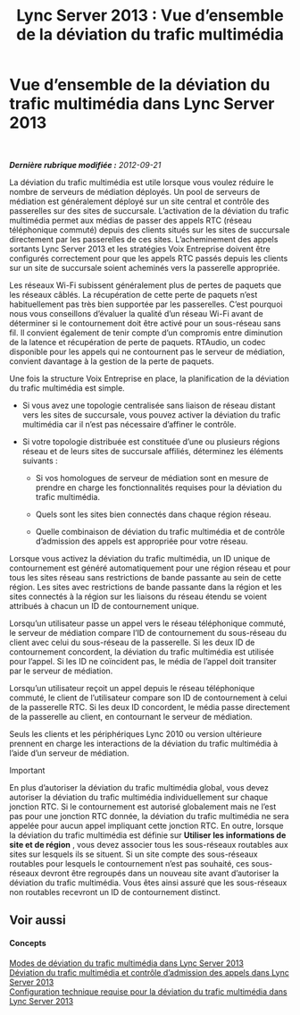 ﻿---
title: 'Lync Server 2013 : Vue d’ensemble de la déviation du trafic multimédia'
TOCTitle: Vue d’ensemble de la déviation du trafic multimédia
ms:assetid: 9ea090b3-f607-46f7-97dd-2510052524e5
ms:mtpsurl: https://technet.microsoft.com/fr-fr/library/Gg412740(v=OCS.15)
ms:contentKeyID: 49298338
ms.date: 05/20/2016
mtps_version: v=OCS.15
ms.translationtype: HT
---

# Vue d’ensemble de la déviation du trafic multimédia dans Lync Server 2013

 

_**Dernière rubrique modifiée :** 2012-09-21_

La déviation du trafic multimédia est utile lorsque vous voulez réduire le nombre de serveurs de médiation déployés. Un pool de serveurs de médiation est généralement déployé sur un site central et contrôle des passerelles sur des sites de succursale. L’activation de la déviation du trafic multimédia permet aux médias de passer des appels RTC (réseau téléphonique commuté) depuis des clients situés sur les sites de succursale directement par les passerelles de ces sites. L’acheminement des appels sortants Lync Server 2013 et les stratégies Voix Entreprise doivent être configurés correctement pour que les appels RTC passés depuis les clients sur un site de succursale soient acheminés vers la passerelle appropriée.

Les réseaux Wi-Fi subissent généralement plus de pertes de paquets que les réseaux câblés. La récupération de cette perte de paquets n’est habituellement pas très bien supportée par les passerelles. C’est pourquoi nous vous conseillons d’évaluer la qualité d’un réseau Wi-Fi avant de déterminer si le contournement doit être activé pour un sous-réseau sans fil. Il convient également de tenir compte d’un compromis entre diminution de la latence et récupération de perte de paquets. RTAudio, un codec disponible pour les appels qui ne contournent pas le serveur de médiation, convient davantage à la gestion de la perte de paquets.

Une fois la structure Voix Entreprise en place, la planification de la déviation du trafic multimédia est simple.

  - Si vous avez une topologie centralisée sans liaison de réseau distant vers les sites de succursale, vous pouvez activer la déviation du trafic multimédia car il n’est pas nécessaire d’affiner le contrôle.

  - Si votre topologie distribuée est constituée d’une ou plusieurs régions réseau et de leurs sites de succursale affiliés, déterminez les éléments suivants :
    
      - Si vos homologues de serveur de médiation sont en mesure de prendre en charge les fonctionnalités requises pour la déviation du trafic multimédia.
    
      - Quels sont les sites bien connectés dans chaque région réseau.
    
      - Quelle combinaison de déviation du trafic multimédia et de contrôle d’admission des appels est appropriée pour votre réseau.

Lorsque vous activez la déviation du trafic multimédia, un ID unique de contournement est généré automatiquement pour une région réseau et pour tous les sites réseau sans restrictions de bande passante au sein de cette région. Les sites avec restrictions de bande passante dans la région et les sites connectés à la région sur les liaisons du réseau étendu se voient attribués à chacun un ID de contournement unique.

Lorsqu’un utilisateur passe un appel vers le réseau téléphonique commuté, le serveur de médiation compare l’ID de contournement du sous-réseau du client avec celui du sous-réseau de la passerelle. Si les deux ID de contournement concordent, la déviation du trafic multimédia est utilisée pour l’appel. Si les ID ne coïncident pas, le média de l’appel doit transiter par le serveur de médiation.

Lorsqu’un utilisateur reçoit un appel depuis le réseau téléphonique commuté, le client de l’utilisateur compare son ID de contournement à celui de la passerelle RTC. Si les deux ID concordent, le média passe directement de la passerelle au client, en contournant le serveur de médiation.

Seuls les clients et les périphériques Lync 2010 ou version ultérieure prennent en charge les interactions de la déviation du trafic multimédia à l’aide d’un serveur de médiation.

> [!important]  
> En plus d’autoriser la déviation du trafic multimédia global, vous devez autoriser la déviation du trafic multimédia individuellement sur chaque jonction RTC. Si le contournement est autorisé globalement mais ne l’est pas pour une jonction RTC donnée, la déviation du trafic multimédia ne sera appelée pour aucun appel impliquant cette jonction RTC. En outre, lorsque la déviation du trafic multimédia est définie sur <strong>Utiliser les informations de site et de région</strong> , vous devez associer tous les sous-réseaux routables aux sites sur lesquels ils se situent. Si un site compte des sous-réseaux routables pour lesquels le contournement n’est pas souhaité, ces sous-réseaux devront être regroupés dans un nouveau site avant d’autoriser la déviation du trafic multimédia. Vous êtes ainsi assuré que les sous-réseaux non routables recevront un ID de contournement distinct.

## Voir aussi

#### Concepts

[Modes de déviation du trafic multimédia dans Lync Server 2013](lync-server-2013-media-bypass-modes.md)  
[Déviation du trafic multimédia et contrôle d’admission des appels dans Lync Server 2013](lync-server-2013-media-bypass-and-call-admission-control.md)  
[Configuration technique requise pour la déviation du trafic multimédia dans Lync Server 2013](lync-server-2013-technical-requirements-for-media-bypass.md)

